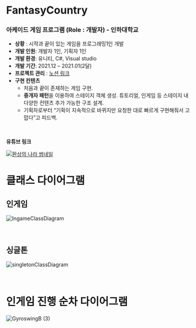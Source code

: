 # FantasyCountry


### 아케이드 게임 프로그램 (Role : 개발자)   - 인하대학교
- **상황** : 시작과 끝이 있는 게임을 프로그래밍1인 개발
- **개발 인원**: 개발자 1인, 기획자 1인
- **개발 환경**: 유니티, C#, Visual studio
- **개발 기간**: 2021.12 – 2021.01(2달)
- **프로젝트 관리** : [노션 링크](https://www.notion.so/7927422493cf48e689b284bf7dcd0453)
- **구현 컨텐츠**
  - 처음과 끝이 존재하는 게임 구현.
  - **중개자 패턴**을 이용하여 스테이지 객체 생성. 튜토리얼, 인게임 등 스테이지 내 다양한 컨텐츠 추가 가능한 구조 설계.
  - 기획자로부터 “기획이 지속적으로 바뀌지만 요청한 대로 빠르게 구현해줘서 고맙다”고 피드백.

<br>


**유튜브 링크**

[![환상의 나라 썸네일](https://user-images.githubusercontent.com/50356726/177025807-f134fe84-e830-463d-9ecd-384552e859eb.jpg)](https://www.youtube.com/watch?v=dUZoqAUhGd8)

# 클래스 다이어그램

## 인게임
![IngameClassDiagram](https://user-images.githubusercontent.com/50356726/177026033-58bea45d-a91e-4c90-a6cb-5b7cc57dd3ae.jpg)

<br>

## 싱글톤
![singletonClassDiagram](https://user-images.githubusercontent.com/50356726/177026028-43d1b8ec-e681-4764-ad2a-b1f1ffb33a41.jpg)

<br>

# 인게임 진행 순차 다이어그램
![GyroswingB (3)](https://user-images.githubusercontent.com/50356726/177025969-7b4dac65-95b4-4e72-b518-931c6e5eff26.jpg)
